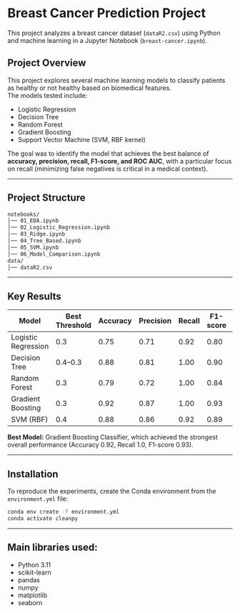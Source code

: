 # Breast Cancer Prediction Project

This project analyzes a breast cancer dataset (`dataR2.csv`) using Python and machine learning in a Jupyter Notebook (`breast-cancer.ipynb`).


## Project Overview
This project explores several machine learning models to classify patients as healthy or not healthy based on biomedical features.  
The models tested include:
- Logistic Regression
- Decision Tree
- Random Forest
- Gradient Boosting
- Support Vector Machine (SVM, RBF kernel)

The goal was to identify the model that achieves the best balance of **accuracy, precision, recall, F1-score, and ROC AUC**, with a particular focus on recall (minimizing false negatives is critical in a medical context).

---

## Project Structure
```markdown
notebooks/
│── 01_EDA.ipynb
│── 02_Logistic_Regression.ipynb
│── 03_Ridge.ipynb
│── 04_Tree_Based.ipynb
│── 05_SVM.ipynb
│── 06_Model_Comparison.ipynb
data/
│── dataR2.csv
```

---

## Key Results

| Model                  | Best Threshold | Accuracy | Precision | Recall | F1-score | ROC AUC |
|-------------------------|----------------|----------|-----------|--------|----------|---------|
| Logistic Regression     | 0.3            | 0.75     | 0.71      | 0.92   | 0.80     | 0.804   |
| Decision Tree           | 0.4–0.3        | 0.88     | 0.81      | 1.00   | 0.90     | 0.671   |
| Random Forest           | 0.3            | 0.79     | 0.72      | 1.00   | 0.84     | 0.839   |
| Gradient Boosting       | 0.3            | 0.92     | 0.87      | 1.00   | 0.93     | 0.888   |
| SVM (RBF)               | 0.4            | 0.88     | 0.86      | 0.92   | 0.89     | 0.874   |

**Best Model:** Gradient Boosting Classifier, which achieved the strongest overall performance (Accuracy 0.92, Recall 1.0, F1-score 0.93).


--- 
## Installation

To reproduce the experiments, create the Conda environment from the `environment.yml` file:

```bash
conda env create -f environment.yml
conda activate cleanpy
```
---
## Main libraries used:
- Python 3.11
- scikit-learn
- pandas
- numpy
- matplotlib
- seaborn



